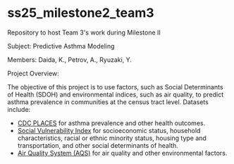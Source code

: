 # ss25_milestone2_team3
Repository to host Team 3's work during Milestone II


Subject: Predictive Asthma Modeling

Members: Daida, K., Petrov, A., Ryuzaki, Y.

Project Overview:

The objective of this project is to use factors, such as Social Determinants of Health (SDOH) and environmental indices, such as air quality, to predict asthma prevalence in communities at the census tract level. Datasets include:
- [CDC PLACES](https://www.cdc.gov/places/about/index.html) for asthma prevalence and other health outcomes. 
- [Social Vulnerability Index](https://www.atsdr.cdc.gov/place-health/php/svi/?CDC_AAref_Val=https://www.atsdr.cdc.gov/placeandhealth/svi/index.html) for socioeconomic status, household characteristics, racial or ethnic minority status, housing type and transportation, and other social determinants of health. 
- [Air Quality System (AQS)](https://www.epa.gov/aqs) for air quality and other environmental factors.  